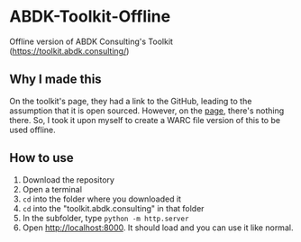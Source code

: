 # ABDK-Toolkit-Offline
Offline version of ABDK Consulting's Toolkit (https://toolkit.abdk.consulting/)

## Why I made this
On the toolkit's page, they had a link to the GitHub, leading to the assumption that it is open sourced. However, on the [page](https://github.com/abdk-consulting/abdk-toolkit), there's nothing there. So, I took it upon myself to create a WARC file version of this to be used offline.

## How to use
1. Download the repository
1. Open a terminal
1. `cd` into the folder where you downloaded it
1. `cd` into the "toolkit.abdk.consulting" in that folder
1. In the subfolder, type `python -m http.server`
1. Open [http://localhost:8000](http://localhost:8000). It should load and you can use it like normal.
